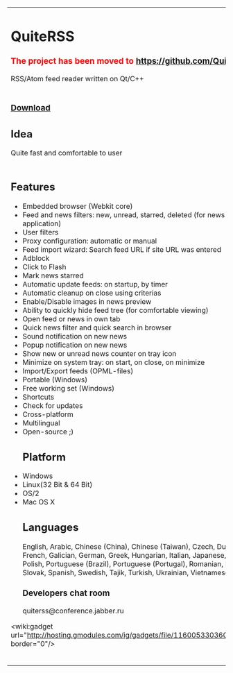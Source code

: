 <table>
<tr><td>
<h1>QuiteRSS</h1>
<h3><font color='red'>The project has been moved to <a href='https://github.com/QuiteRSS/quiterss'>https://github.com/QuiteRSS/quiterss</a></font></h3>

RSS/Atom feed reader written on Qt/С++<br>
<br>
<h3><a href='http://quiterss.org/en/download'>Download</a></h3>

<h2>Idea</h2>
Quite fast and comfortable to user<br>
<br>
<h2>Features</h2>
<ul><li>Embedded browser (Webkit core)<br>
</li><li>Feed and news filters: new, unread, starred, deleted (for news until restart application)<br>
</li><li>User filters<br>
</li><li>Proxy configuration: automatic or manual<br>
</li><li>Feed import wizard: Search feed URL if site URL was entered<br>
</li><li>Adblock<br>
</li><li>Click to Flash<br>
</li><li>Mark news starred<br>
</li><li>Automatic update feeds: on startup, by timer<br>
</li><li>Automatic cleanup on close using criterias<br>
</li><li>Enable/Disable images in news preview<br>
</li><li>Ability to quickly hide feed tree (for comfortable viewing)<br>
</li><li>Open feed or news in own tab<br>
</li><li>Quick news filter and quick search in browser<br>
</li><li>Sound notification on new news<br>
</li><li>Popup notification on new news<br>
</li><li>Show new or unread news counter on tray icon<br>
</li><li>Minimize on system tray: on start, on close, on minimize<br>
</li><li>Import/Export feeds (OPML-files)<br>
</li><li>Portable (Windows)<br>
</li><li>Free working set (Windows)<br>
</li><li>Shortcuts<br>
</li><li>Check for updates<br>
</li><li>Cross-platform<br>
</li><li>Multilingual<br>
</li><li>Open-source ;)<br>
<h2>Platform</h2>
</li><li>Windows<br>
</li><li>Linux(32 Bit & 64 Bit)<br>
</li><li>OS/2<br>
</li><li>Mac OS X<br>
<h2>Languages</h2>
English, Arabic, Chinese (China), Chinese (Taiwan), Czech, Dutch, Farsi, Finnish, French, Galician, German, Greek, Hungarian, Italian, Japanese, Korean, Lithuanian, Polish, Portuguese (Brazil), Portuguese (Portugal), Romanian, Russian, Serbian, Slovak, Spanish, Swedish, Tajik, Turkish, Ukrainian, Vietnamese<br>
<h3>Developers chat room</h3>
quiterss@conference.jabber.ru</li></ul>

<wiki:gadget url="http://hosting.gmodules.com/ig/gadgets/file/116005330360378767351/test1.xml" border="0"/><br>
<br>
<td width='600' align='left' valign='top'>
<p><p>
<a href='http://feeds.feedburner.com/quiterss'><img src='http://www.feedburner.com/fb/images/pub/feed-icon32x32.png' alt='Mercurial commits' width='18' height='18' /></a>
<a href='https://travis-ci.org/Nikoli/quite-rss'><img src='https://api.travis-ci.org/Nikoli/quite-rss.png' alt='Build Status' /></a>
<p>
<a href='http://code.google.com/p/quite-rss/wiki/Screenshots'><img src='http://file.quite-rss.googlecode.com/hg/screenshots/screenshots01.png' alt='Screenshots' width='600' height='420'>